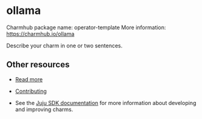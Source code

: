 # ollama

Charmhub package name: operator-template
More information: https://charmhub.io/ollama

Describe your charm in one or two sentences.

## Other resources

- [Read more](https://example.com)

- [Contributing](CONTRIBUTING.md) <!-- or link to other contribution documentation -->

- See the [Juju SDK documentation](https://juju.is/docs/sdk) for more information about developing and improving charms.

